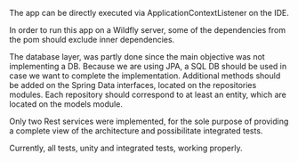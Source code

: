 The app can be directly executed via ApplicationContextListener on the IDE.

In order to run this app on a Wildfly server, some of the dependencies from the pom should exclude inner dependencies.

The database layer, was partly done since the main objective was not implementing a DB. Because we are using JPA, a SQL DB should be used in case we want to complete the implementation. Additional methods should be added on the Spring Data interfaces, located on the repositories modules. Each repository should correspond to at least an entity, which are located on the models module.

Only two Rest services were implemented, for the sole purpose of providing a complete view of the architecture and possibilitate integrated tests.

Currently, all tests, unity and integrated tests, working properly.
